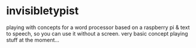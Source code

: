invisibletypist
===============

playing with concepts for a word processor based on a raspberry pi &amp; text to speech, so you can use it without a screen.  very basic concept playing stuff at the moment...
